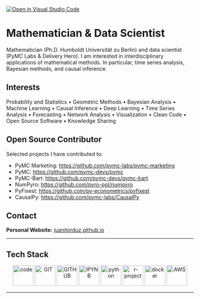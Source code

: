 [![Open in Visual Studio Code](https://img.shields.io/static/v1?logo=visualstudiocode&label=&message=Open%20in%20Visual%20Studio%20Code&labelColor=2c2c32&color=007acc&logoColor=007acc)](https://open.vscode.dev/juanitorduz/juanitorduz)

# Mathematician & Data Scientist

Mathematician (Ph.D. Humboldt Universität zu Berlin) and data scientist (PyMC Labs & Delivery Hero). I am interested in interdisciplinary applications of mathematical methods. In particular, time series analysis, Bayesian methods, and causal inference.

## Interests

Probability and Statistics • Geometric Methods • Bayesian Analysis • Machine Learning • Causal Inference • Deep Learning • Time Series Analysis • Forecasting • Network Analysis • Visualization • Clean Code • Open Source Software • Knowledge Sharing 

## Open Source Contributor

Selected projects I have contributed to:

- PyMC Marketing: https://github.com/pymc-labs/pymc-marketing
- PyMC: https://github.com/pymc-devs/pymc
- PyMC-Bart: https://github.com/pymc-devs/pymc-bart
- NumPyro: https://github.com/pyro-ppl/numpyro
- PyFixest: https://github.com/py-econometrics/pyfixest
- CausalPy: https://github.com/pymc-labs/CausalPy

## Contact

**Personal Website:** [juanitorduz.github.io](https://juanitorduz.github.io/)

---

## Tech Stack

<p align="center">
      <img src="https://www.vectorlogo.zone/logos/visualstudio_code/visualstudio_code-icon.svg" alt="code" width="55" height="55"/>
      <img src="https://www.vectorlogo.zone/logos/git-scm/git-scm-icon.svg" alt="GIT" width="55" height="55"/> 
      <img src="https://www.vectorlogo.zone/logos/github/github-tile.svg" alt="GITHUB" width="55" height="55"/> 
      <img src="https://www.vectorlogo.zone/logos/jupyter/jupyter-icon.svg" alt="IPYNB" width="55" height="55"/>  
      <img src="https://www.vectorlogo.zone/logos/python/python-icon.svg" alt="python" width="55" height="55"/>
      <img src="https://www.vectorlogo.zone/logos/r-project/r-project-icon.svg" alt="r-project" width="55" height="55"/>
      <img src="https://www.vectorlogo.zone/logos/docker/docker-icon.svg" alt="docker" width="55" height="55"/> 
      <img src="https://www.vectorlogo.zone/logos/amazon_aws/amazon_aws-icon.svg" alt="AWS" width="55" height="55"/>
</p>

---
